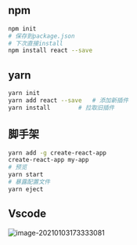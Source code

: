 <!-- 
title: 01-React配置
sort: 
--> 

## npm

```bash
npm init
# 保存到package.json
# 下次直接install
npm install react --save
```

## yarn

```bash
yarn init
yarn add react --save	# 添加新插件
yarn install		# 拉取旧插件
```

## 脚手架

```bash
yarn add -g create-react-app
create-react-app my-app
# 预览
yarn start
# 暴露配置文件
yarn eject
```

## Vscode

![image-20210103173333081](https://gitee.com/nmdfzf404/Image-hosting/raw/master/2020/20210103173340.png)